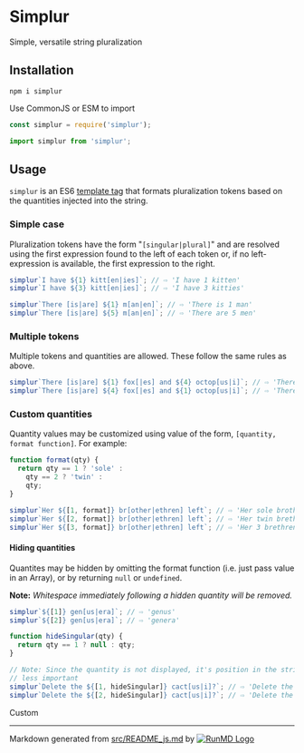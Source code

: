 <!--
  -- This file is auto-generated from src/README_js.md. Changes should be made there.
  -->

# Simplur

Simple, versatile string pluralization

## Installation

```
npm i simplur
```

Use CommonJS or ESM to import

```javascript
const simplur = require('simplur');
```

```javascript
import simplur from 'simplur';
```

## Usage

`simplur` is an ES6 [template tag](https://developer.mozilla.org/en-US/docs/Web/JavaScript/Reference/Template_literals) that formats pluralization tokens based on the quantities injected into the string.

### Simple case
Pluralization tokens have the form  "`[singular|plural]`" and are resolved
using the first expression found to the left of each token or, if no
left-expression is available, the first expression to the right.

```javascript
simplur`I have ${1} kitt[en|ies]`; // ⇨ 'I have 1 kitten'
simplur`I have ${3} kitt[en|ies]`; // ⇨ 'I have 3 kitties'

simplur`There [is|are] ${1} m[an|en]`; // ⇨ 'There is 1 man'
simplur`There [is|are] ${5} m[an|en]`; // ⇨ 'There are 5 men'
```

### Multiple tokens
Multiple tokens and quantities are allowed.  These follow the same rules as above.

```javascript
simplur`There [is|are] ${1} fox[|es] and ${4} octop[us|i]`; // ⇨ 'There is 1 fox and 4 octopi'
simplur`There [is|are] ${4} fox[|es] and ${1} octop[us|i]`; // ⇨ 'There are 4 foxes and 1 octopus'
```

### Custom quantities

Quantity values may be customized using value of the form, `[quantity, format function]`.  For example:

```javascript
function format(qty) {
  return qty == 1 ? 'sole' :
    qty == 2 ? 'twin' :
    qty;
}

simplur`Her ${[1, format]} br[other|ethren] left`; // ⇨ 'Her sole brother left'
simplur`Her ${[2, format]} br[other|ethren] left`; // ⇨ 'Her twin brethren left'
simplur`Her ${[3, format]} br[other|ethren] left`; // ⇨ 'Her 3 brethren left'
```

#### Hiding quantities

Quantites may be hidden by omitting the format function (i.e. just pass value in
    an Array), or by returning `null` or `undefined`.

**Note:** *Whitespace immediately following a hidden quantity will be removed.*

```javascript
simplur`${[1]} gen[us|era]`; // ⇨ 'genus'
simplur`${[2]} gen[us|era]`; // ⇨ 'genera'

function hideSingular(qty) {
  return qty == 1 ? null : qty;
}

// Note: Since the quantity is not displayed, it's position in the string is
// less important
simplur`Delete the ${[1, hideSingular]} cact[us|i]?`; // ⇨ 'Delete the cactus?'
simplur`Delete the ${[2, hideSingular]} cact[us|i]?`; // ⇨ 'Delete the 2 cacti?'
```

Custom

----
Markdown generated from [src/README_js.md](src/README_js.md) by [![RunMD Logo](http://i.imgur.com/h0FVyzU.png)](https://github.com/broofa/runmd)